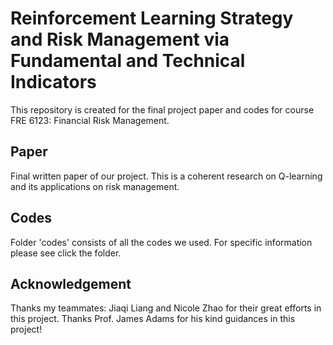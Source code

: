 # Reinforcement Learning Strategy and Risk Management via Fundamental and Technical Indicators

This repository is created for the final project paper and codes for course FRE 6123: Financial Risk Management.

## Paper

Final written paper of our project. This is a coherent research on Q-learning and its applications on risk management.

## Codes

Folder 'codes' consists of all the codes we used. For specific information please see click the folder.

## Acknowledgement 

Thanks my teammates: Jiaqi Liang and Nicole Zhao for their great efforts in this project. Thanks Prof. James Adams for his kind guidances in this project!
